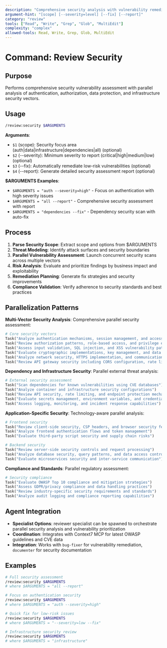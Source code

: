 ```yaml
---
description: "Comprehensive security analysis with vulnerability remediation"
argument-hint: "[scope] [--severity=level] [--fix] [--report]"
category: "review"
tools: ["Read", "Write", "Grep", "Glob", "MultiEdit"]
complexity: "complex"
allowed-tools: Read, Write, Grep, Glob, MultiEdit
---
```


# Command: Review Security

## Purpose

Performs comprehensive security vulnerability assessment with parallel analysis of authentication,
authorization, data protection, and infrastructure security vectors.

## Usage

```bash
/review:security $ARGUMENTS
```

**Arguments**:

- `$1` (scope): Security focus area (auth|data|infrastructure|dependencies|all) (optional)
- `$2` (--severity): Minimum severity to report (critical|high|medium|low) (optional)
- `$3` (--fix): Automatically remediate low-risk vulnerabilities (optional)
- `$4` (--report): Generate detailed security assessment report (optional)

**$ARGUMENTS Examples**:

- `$ARGUMENTS = "auth --severity=high"` - Focus on authentication with high severity issues
- `$ARGUMENTS = "all --report"` - Comprehensive security assessment with report
- `$ARGUMENTS = "dependencies --fix"` - Dependency security scan with auto-fix

## Process

1. **Parse Security Scope**: Extract scope and options from $ARGUMENTS
2. **Threat Modeling**: Identify attack surfaces and security boundaries
3. **Parallel Vulnerability Assessment**: Launch concurrent security scans across multiple vectors
4. **Risk Analysis**: Evaluate and prioritize findings by business impact and exploitability
5. **Remediation Planning**: Generate fix strategies and security improvements
6. **Compliance Validation**: Verify adherence to security standards and best practices

## Parallelization Patterns

**Multi-Vector Security Analysis**: Comprehensive parallel security assessment:

```python
# Core security vectors
Task("Analyze authentication mechanisms, session management, and access controls")
Task("Review authorization patterns, role-based access, and privilege escalation risks")
Task("Assess input validation, SQL injection, and XSS vulnerability patterns")
Task("Evaluate cryptographic implementations, key management, and data protection")
Task("Analyze network security, HTTPS implementation, and communication channels")
Task("Review API gateway security including CORS configuration, rate limiting, timeout policies, and upstream service protection")
```

**Dependency and Infrastructure Security**: Parallel external threat analysis:

```python
# External security assessment
Task("Scan dependencies for known vulnerabilities using CVE databases")
Task("Analyze container and infrastructure security configurations")
Task("Review API security, rate limiting, and endpoint protection mechanisms")
Task("Evaluate secrets management, environment variables, and credential storage")
Task("Assess logging, monitoring, and incident response capabilities")
```

**Application-Specific Security**: Technology-aware parallel analysis:

```python
# Frontend security
Task("Review client-side security, CSP headers, and browser security features")
Task("Analyze frontend authentication flows and token management")
Task("Evaluate third-party script security and supply chain risks")

# Backend security
Task("Review server-side security controls and request processing")
Task("Analyze database security, query patterns, and data access controls")
Task("Evaluate microservices security and inter-service communication")
```

**Compliance and Standards**: Parallel regulatory assessment:

```python
# Security compliance
Task("Evaluate OWASP Top 10 compliance and mitigation strategies")
Task("Assess GDPR/privacy compliance and data handling practices")
Task("Review industry-specific security requirements and standards")
Task("Analyze audit logging and compliance reporting capabilities")
```

## Agent Integration

- **Specialist Options**: reviewer specialist can be spawned to orchestrate parallel security analysis and vulnerability prioritization
- **Coordination**: Integrates with Context7 MCP for latest OWASP guidelines and CVE data
- **Integration**: Works with `bug-fixer` for vulnerability remediation, `documenter` for security documentation

## Examples

```bash
# Full security assessment
/review:security $ARGUMENTS
# where $ARGUMENTS = "all --report"

# Focus on authentication security
/review:security $ARGUMENTS
# where $ARGUMENTS = "auth --severity=high"

# Quick fix for low-risk issues
/review:security $ARGUMENTS
# where $ARGUMENTS = "--severity=low --fix"

# Infrastructure security review
/review:security $ARGUMENTS
# where $ARGUMENTS = "infrastructure"
